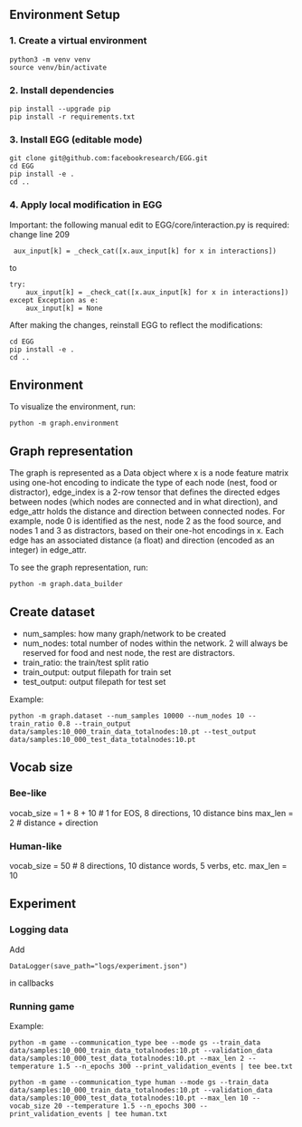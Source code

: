 ## Environment Setup
### 1. Create a virtual environment
```
python3 -m venv venv
source venv/bin/activate
```

### 2. Install dependencies
```
pip install --upgrade pip
pip install -r requirements.txt
```

### 3. Install EGG (editable mode)
```
git clone git@github.com:facebookresearch/EGG.git
cd EGG
pip install -e .
cd ..
```

### 4. Apply local modification in EGG
Important: the following manual edit to EGG/core/interaction.py is required:
change line 209
```
 aux_input[k] = _check_cat([x.aux_input[k] for x in interactions])
```
to
```
try:
    aux_input[k] = _check_cat([x.aux_input[k] for x in interactions])
except Exception as e:
    aux_input[k] = None
```

After making the changes, reinstall EGG to reflect the modifications:
```
cd EGG
pip install -e .
cd ..
```

## Environment
To visualize the environment, run:
```
python -m graph.environment
```

## Graph representation
The graph is represented as a Data object where x is a node feature matrix using one-hot encoding to indicate the type of each node (nest, food or distractor), edge_index is a 2-row tensor that defines the directed edges between nodes (which nodes are connected and in what direction), and edge_attr holds the distance and direction between connected nodes. For example, node 0 is identified as the nest, node 2 as the food source, and nodes 1 and 3 as distractors, based on their one-hot encodings in x. Each edge has an associated distance (a float) and direction (encoded as an integer) in edge_attr.

To see the graph representation, run:
```
python -m graph.data_builder
```

## Create dataset
- num_samples: how many graph/network to be created
- num_nodes: total number of nodes within the network. 2 will always be reserved for food and nest node, the rest are distractors.
- train_ratio: the train/test split ratio
- train_output: output filepath for train set
- test_output: output filepath for test set

Example:
```
python -m graph.dataset --num_samples 10000 --num_nodes 10 --train_ratio 0.8 --train_output data/samples:10_000_train_data_totalnodes:10.pt --test_output data/samples:10_000_test_data_totalnodes:10.pt
```

## Vocab size
### Bee-like
vocab_size = 1 + 8 + 10  # 1 for EOS, 8 directions, 10 distance bins
max_len = 2 # distance + direction
### Human-like
vocab_size = 50  # 8 directions, 10 distance words, 5 verbs, etc.
max_len = 10

## Experiment
### Logging data
Add
```
DataLogger(save_path="logs/experiment.json")
```
in callbacks

### Running game
Example:
```
python -m game --communication_type bee --mode gs --train_data data/samples:10_000_train_data_totalnodes:10.pt --validation_data data/samples:10_000_test_data_totalnodes:10.pt --max_len 2 --temperature 1.5 --n_epochs 300 --print_validation_events | tee bee.txt

python -m game --communication_type human --mode gs --train_data data/samples:10_000_train_data_totalnodes:10.pt --validation_data data/samples:10_000_test_data_totalnodes:10.pt --max_len 10 --vocab_size 20 --temperature 1.5 --n_epochs 300 --print_validation_events | tee human.txt
```

